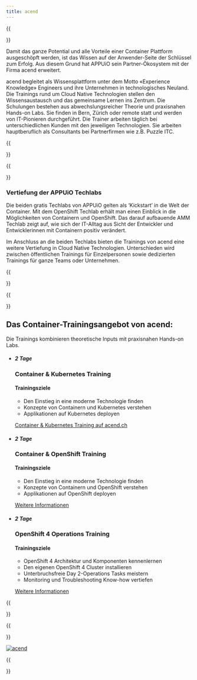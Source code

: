 ```yaml
---
title: acend
---
```

{{<section class="techlab-hero" header="images/header.svg">}}

Damit das ganze Potential und alle Vorteile einer Container Plattform ausgeschöpft werden, ist das Wissen auf der Anwender-Seite der Schlüssel zum Erfolg. Aus diesem Grund hat APPUiO sein Partner-Ökosystem mit der Firma acend erweitert.

acend begleitet als Wissensplattform unter dem Motto «Experience Knowledge» Engineers und ihre Unternehmen in technologisches Neuland. Die Trainings rund um Cloud Native Technologien stellen den Wissensaustausch und das gemeinsame Lernen ins Zentrum. Die Schulungen bestehen aus abwechslungsreicher Theorie und praxisnahen Hands-on Labs. Sie finden in Bern, Zürich oder remote statt und werden von IT-Pionieren durchgeführt.
Die Trainer arbeiten täglich bei unterschiedlichen Kunden mit den jeweiligen Technologien. Sie arbeiten hauptberuflich als Consultants bei Partnerfirmen wie z.B. Puzzle ITC.

{{</section>}}

{{<section class="darkblue">}}

### Vertiefung der APPUiO Techlabs

Die beiden gratis Techlabs von APPUiO gelten als ‘Kickstart’ in die Welt der Container. Mit dem OpenShift Techlab erhält man einen Einblick in die Möglichkeiten von Containern und OpenShift. Das darauf aufbauende AMM Techlab zeigt auf, wie sich der IT-Alltag aus Sicht der Entwickler und Entwicklerinnen mit Containern positiv verändert.

Im Anschluss an die beiden Techlabs bieten die Trainings von acend eine weitere Vertiefung in Cloud Native Technologien. Unterschieden wird zwischen öffentlichen Trainings für Einzelpersonen sowie dedizierten Trainings für ganze Teams oder Unternehmen.

{{</section>}}

{{<section class="cyan lab-content acend">}}

## Das Container-Trainingsangebot von acend:

Die Trainings kombinieren theoretische Inputs mit praxisnahen Hands-on Labs.

* ##### 2 Tage
  ### Container & Kubernetes Training

  #### Trainingsziele

  * Den Einstieg in eine moderne Technologie finden
  * Konzepte von Containern und Kubernetes verstehen
  * Applikationen auf Kubernetes deployen

  [Container & Kubernetes Training auf acend.ch](https://acend.ch/trainings/container-kubernetes-basic/)

* ##### 2 Tage
  ### Container & OpenShift Training

  #### Trainingsziele

  * Den Einstieg in eine moderne Technologie finden
  * Konzepte von Containern und OpenShift verstehen
  * Applikationen auf OpenShift deployen

  [Weitere Informationen](https://acend.ch/trainings/openshift/)

* ##### 2 Tage
  ### OpenShift 4 Operations Training

  #### Trainingsziele

  * OpenShift 4 Architektur und Komponenten kennenlernen
  * Den eigenen OpenShift 4 Cluster installieren
  * Unterbruchsfreie Day 2-Operations Tasks meistern
  * Monitoring und Troubleshooting Know-how vertiefen

  [Weitere Informationen](https://acend.ch/trainings/openshift4ops/)

{{</section>}}

{{<section class="has-text-centered">}}

[![acend](acend-logo.svg "acend")](https://acend.ch/)

{{</section>}}